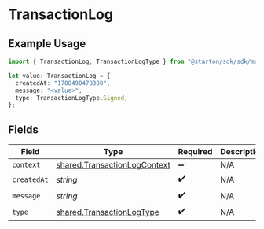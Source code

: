 # TransactionLog

## Example Usage

```typescript
import { TransactionLog, TransactionLogType } from "@starton/sdk/sdk/models/shared";

let value: TransactionLog = {
  createdAt: "1708490478380",
  message: "<value>",
  type: TransactionLogType.Signed,
};
```

## Fields

| Field                                                                               | Type                                                                                | Required                                                                            | Description                                                                         |
| ----------------------------------------------------------------------------------- | ----------------------------------------------------------------------------------- | ----------------------------------------------------------------------------------- | ----------------------------------------------------------------------------------- |
| `context`                                                                           | [shared.TransactionLogContext](../../../sdk/models/shared/transactionlogcontext.md) | :heavy_minus_sign:                                                                  | N/A                                                                                 |
| `createdAt`                                                                         | *string*                                                                            | :heavy_check_mark:                                                                  | N/A                                                                                 |
| `message`                                                                           | *string*                                                                            | :heavy_check_mark:                                                                  | N/A                                                                                 |
| `type`                                                                              | [shared.TransactionLogType](../../../sdk/models/shared/transactionlogtype.md)       | :heavy_check_mark:                                                                  | N/A                                                                                 |